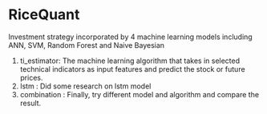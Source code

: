 # RiceQuant
Investment strategy incorporated by 4 machine learning models including ANN, SVM, Random Forest and Naive Bayesian


1. ti_estimator: The machine learning algorithm that takes in selected technical indicators as input features and predict the stock or future prices.
2. lstm : Did some research on lstm model
3. combination : Finally, try different model and algorithm and compare the result.
